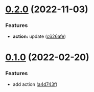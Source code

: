 # [0.2.0](https://github.com/digitalr00ts/action-pre-commit/compare/v0.1.0...v0.2.0) (2022-11-03)


### Features

* **action:** update ([c626afe](https://github.com/digitalr00ts/action-pre-commit/commit/c626afe446a1d6625af00873fc899d3b3f481b3d))



# [0.1.0](https://github.com/digitalr00ts/action-pre-commit/compare/a4d743f40e0f6311af5f85439c2fb5857d6f9f92...v0.1.0) (2022-02-20)


### Features

* add action ([a4d743f](https://github.com/digitalr00ts/action-pre-commit/commit/a4d743f40e0f6311af5f85439c2fb5857d6f9f92))



